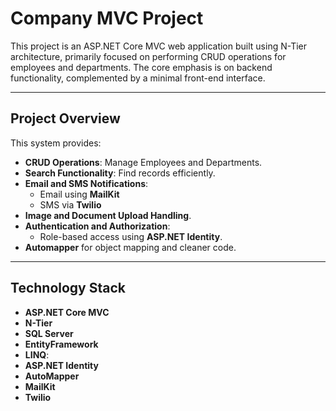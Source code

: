 # **Company MVC Project**

This project is an ASP.NET Core MVC web application built using N-Tier architecture, primarily focused on performing CRUD operations for employees and departments. The core emphasis is on backend functionality, complemented by a minimal front-end interface.







---

## **Project Overview**

This system provides:
- **CRUD Operations**: Manage Employees and Departments.
- **Search Functionality**: Find records efficiently.
- **Email and SMS Notifications**:
  - Email using **MailKit**  
  - SMS via **Twilio**
- **Image and Document Upload Handling**.
- **Authentication and Authorization**:
  - Role-based access using **ASP.NET Identity**.
- **Automapper** for object mapping and cleaner code.

---

## **Technology Stack**

- **ASP.NET Core MVC**
- **N-Tier**
- **SQL Server**
- **EntityFramework**
- **LINQ**:
- **ASP.NET Identity**
- **AutoMapper**
- **MailKit**
- **Twilio**
   

